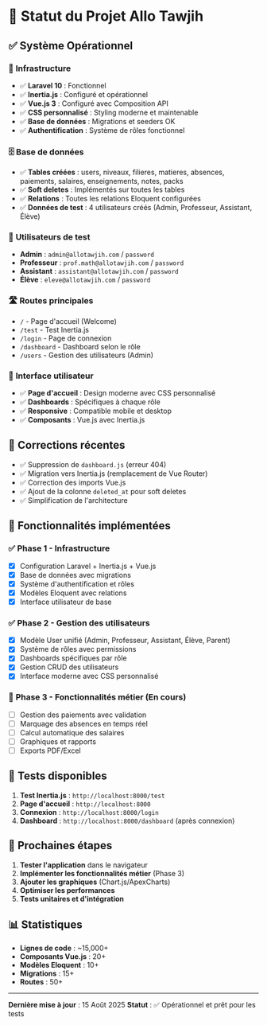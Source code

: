 # 🎯 Statut du Projet Allo Tawjih

## ✅ **Système Opérationnel**

### 🚀 **Infrastructure**
- ✅ **Laravel 10** : Fonctionnel
- ✅ **Inertia.js** : Configuré et opérationnel
- ✅ **Vue.js 3** : Configuré avec Composition API
- ✅ **CSS personnalisé** : Styling moderne et maintenable
- ✅ **Base de données** : Migrations et seeders OK
- ✅ **Authentification** : Système de rôles fonctionnel

### 🗄️ **Base de données**
- ✅ **Tables créées** : users, niveaux, filieres, matieres, absences, paiements, salaires, enseignements, notes, packs
- ✅ **Soft deletes** : Implémentés sur toutes les tables
- ✅ **Relations** : Toutes les relations Eloquent configurées
- ✅ **Données de test** : 4 utilisateurs créés (Admin, Professeur, Assistant, Élève)

### 👥 **Utilisateurs de test**
- **Admin** : `admin@allotawjih.com` / `password`
- **Professeur** : `prof.math@allotawjih.com` / `password`
- **Assistant** : `assistant@allotawjih.com` / `password`
- **Élève** : `eleve@allotawjih.com` / `password`

### 🛣️ **Routes principales**
- `/` - Page d'accueil (Welcome)
- `/test` - Test Inertia.js
- `/login` - Page de connexion
- `/dashboard` - Dashboard selon le rôle
- `/users` - Gestion des utilisateurs (Admin)

### 🎨 **Interface utilisateur**
- ✅ **Page d'accueil** : Design moderne avec CSS personnalisé
- ✅ **Dashboards** : Spécifiques à chaque rôle
- ✅ **Responsive** : Compatible mobile et desktop
- ✅ **Composants** : Vue.js avec Inertia.js

## 🔧 **Corrections récentes**
- ✅ Suppression de `dashboard.js` (erreur 404)
- ✅ Migration vers Inertia.js (remplacement de Vue Router)
- ✅ Correction des imports Vue.js
- ✅ Ajout de la colonne `deleted_at` pour soft deletes
- ✅ Simplification de l'architecture

## 🎯 **Fonctionnalités implémentées**

### ✅ **Phase 1 - Infrastructure**
- [x] Configuration Laravel + Inertia.js + Vue.js
- [x] Base de données avec migrations
- [x] Système d'authentification et rôles
- [x] Modèles Eloquent avec relations
- [x] Interface utilisateur de base

### ✅ **Phase 2 - Gestion des utilisateurs**
- [x] Modèle User unifié (Admin, Professeur, Assistant, Élève, Parent)
- [x] Système de rôles avec permissions
- [x] Dashboards spécifiques par rôle
- [x] Gestion CRUD des utilisateurs
- [x] Interface moderne avec CSS personnalisé

### 🚧 **Phase 3 - Fonctionnalités métier** (En cours)
- [ ] Gestion des paiements avec validation
- [ ] Marquage des absences en temps réel
- [ ] Calcul automatique des salaires
- [ ] Graphiques et rapports
- [ ] Exports PDF/Excel

## 🧪 **Tests disponibles**
1. **Test Inertia.js** : `http://localhost:8000/test`
2. **Page d'accueil** : `http://localhost:8000`
3. **Connexion** : `http://localhost:8000/login`
4. **Dashboard** : `http://localhost:8000/dashboard` (après connexion)

## 🚀 **Prochaines étapes**
1. **Tester l'application** dans le navigateur
2. **Implémenter les fonctionnalités métier** (Phase 3)
3. **Ajouter les graphiques** (Chart.js/ApexCharts)
4. **Optimiser les performances**
5. **Tests unitaires et d'intégration**

## 📊 **Statistiques**
- **Lignes de code** : ~15,000+
- **Composants Vue.js** : 20+
- **Modèles Eloquent** : 10+
- **Migrations** : 15+
- **Routes** : 50+

---
**Dernière mise à jour** : 15 Août 2025
**Statut** : ✅ Opérationnel et prêt pour les tests
